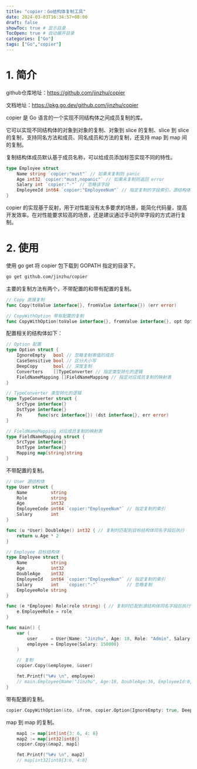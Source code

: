 ```yaml
---
title: "copier：Go结构体复制工具"
date: 2024-03-03T16:34:57+08:00
draft: false
showToc: true # 显示目录
TocOpen: true # 自动展开目录
categories: ["Go"]
tags: ["Go","copier"]
---
```


# 1. 简介

github仓库地址：https://github.com/jinzhu/copier

文档地址：https://pkg.go.dev/github.com/jinzhu/copier

copier 是 Go 语言的一个实现不同结构体之间成员复制的库。

它可以实现不同结构体的对象到对象的复制、对象到 slice 的复制、slice 到 slice 的复制，支持同名方法和成员、同名成员和方法的复制，还支持 map 到 map 间的复制。

复制结构体成员默认基于成员名称，可以给成员添加标签实现不同的特性。

```go
type Employee struct 
	Name string `copier:"must"` // 如果未复制则 panic
	Age int32 `copier:"must,nopanic"` // 如果未复制则返回 error
	Salary int `copier:"-"` // 忽略该字段
	EmployeeId int64 `copier:"EmployeeNum"` // 指定复制的字段索引，源结构体和目标结构体都要定义
}
```

copier 的实现基于反射，用于对性能没有太多要求的场景，能简化代码量，提高开发效率。在对性能要求较高的场景，还是建议通过手动列举字段的方式进行复制。

# 2. 使用

使用 go get 将 copier 包下载到 GOPATH 指定的目录下。

```bash
go get github.com/jinzhu/copier
```

主要的复制方法有两个，不带配置的和带有配置的复制。

```go
// Copy 直接复制
func Copy(toValue interface{}, fromValue interface{}) (err error)

// CopyWithOption 带有配置的复制
func CopyWithOption(toValue interface{}, fromValue interface{}, opt Option) (err error)
```

配置相关的结构体如下：

```go
// Option 配置
type Option struct {
	IgnoreEmpty   bool // 忽略复制零值的成员
	CaseSensitive bool // 区分大小写
	DeepCopy      bool // 深度复制
	Converters    []TypeConverter // 指定类型转化的逻辑
	FieldNameMapping []FieldNameMapping // 指定对应成员复制的映射表
}

// TypeConverter 类型转化的逻辑
type TypeConverter struct {
	SrcType interface{}
	DstType interface{}
	Fn      func(src interface{}) (dst interface{}, err error)
}

// FieldNameMapping 对应成员复制的映射表
type FieldNameMapping struct {
	SrcType interface{}
	DstType interface{}
	Mapping map[string]string
}
```

不带配置的复制。

```go
// User 源结构体
type User struct {
	Name         string
	Role         string
	Age          int32
	EmployeeCode int64 `copier:"EmployeeNum"` // 指定复制的索引
	Salary       int
}

func (u *User) DoubleAge() int32 { // 复制时匹配到目标结构体同名字段后执行
	return u.Age * 2
}

// Employee 目标结构体
type Employee struct {
	Name         string
	Age          int32
	DoubleAge    int32
	EmployeeId   int64 `copier:"EmployeeNum"` // 指定复制的索引
	Salary       int   `copier:"-"`           // 忽略复制
	EmployeeRole string
}

func (e *Employee) Role(role string) { // 复制时匹配到源结构体同名字段后执行
	e.EmployeeRole = role
}

func main() {
	var (
		user     = User{Name: "Jinzhu", Age: 18, Role: "Admin", Salary: 200000}
		employee = Employee{Salary: 150000}
	)

	// 复制
	copier.Copy(&employee, &user)

	fmt.Printf("%#v \n", employee)
	// main.Employee{Name:"Jinzhu", Age:18, DoubleAge:36, EmployeeId:0, Salary:150000, EmployeeRole:"Admin"}
}
```

带有配置的复制。

```go
copier.CopyWithOption(&to, &from, copier.Option{IgnoreEmpty: true, DeepCopy: true})
```

map 到 map 的复制。

```go
	map1 := map[int]int{3: 6, 4: 8}
	map2 := map[int32]int8{}
	copier.Copy(&map2, map1)

	fmt.Printf("%#v \n", map2)
	// map[int32]int8{3:6, 4:8}
```

